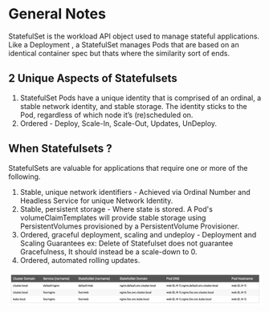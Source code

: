 # General Notes

StatefulSet is the workload API object used to manage stateful applications. Like a Deployment , a StatefulSet manages Pods that are based on an identical container spec but thats where the similarity sort of ends.

## 2 Unique Aspects of Statefulsets
1. StatefulSet Pods have a unique identity that is comprised of an ordinal, a stable network identity, and stable storage. The identity sticks to the Pod, regardless of which node it’s (re)scheduled on.
2. Ordered - Deploy, Scale-In, Scale-Out, Updates, UnDeploy.

## When Statefulsets ?
StatefulSets are valuable for applications that require one or more of the following.

1. Stable, unique network identifiers - Achieved via Ordinal Number and Headless Service for unique Network Identity.
2. Stable, persistent storage - Where state is stored. A Pod's volumeClaimTemplates will provide stable storage using PersistentVolumes provisioned by a PersistentVolume Provisioner.
3. Ordered, graceful deployment, scaling and undeploy - Deployment and Scaling Guarantees ex: Delete of Statefulset does not guarantee Gracefulness, It should instead be a scale-down to 0. 
4. Ordered, automated rolling updates. 

![Stable Network Indentity](images/stableNetworkIdentity.png?raw=true "Stable Network Indentity")


